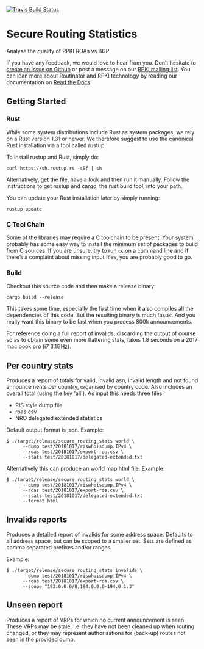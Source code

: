 [![Travis Build Status](https://travis-ci.com/NLnetLabs/secure-routing-stats.svg?branch=master)](https://travis-ci.com/NLnetLabs/secure-routing-stats)

# Secure Routing Statistics

Analyse the quality of RPKI ROAs vs BGP.

If you have any feedback, we would love to hear from you. Don’t hesitate to
[create an issue on Github](https://github.com/NLnetLabs/secure-routing-stats/issues/new)
or post a message on our [RPKI mailing list](https://nlnetlabs.nl/mailman/listinfo/rpki). 
You can lean more about Routinator and RPKI technology by reading our documentation on 
[Read the Docs](https://rpki.readthedocs.io/).

## Getting Started

### Rust

While some system distributions include Rust as system packages, we rely on a
Rust version 1.31 or newer. We therefore suggest to use the canonical Rust
installation via a tool called rustup.

To install rustup and Rust, simply do:
```
curl https://sh.rustup.rs -sSf | sh
```
Alternatively, get the file, have a look and then run it manually. Follow the instructions to get rustup and cargo, the rust build tool, into your path.

You can update your Rust installation later by simply running:
```
rustup update 
```

### C Tool Chain

Some of the libraries may require a C toolchain to be present. Your system 
probably has some easy way to install the minimum set of packages to build 
from C sources. If you are unsure, try to run ```cc``` on a command line and if 
there’s a complaint about missing input files, you are probably good to go.

### Build

Checkout this source code and then make a release binary:

```
cargo build --release
```

This takes some time, especially the first time when it also compiles all the
dependencies of this code. But the resulting binary is much faster. And you 
really want this binary to be fast when you process 800k announcements.

For reference doing a full report of invalids, discarding the output of 
course so as to obtain some even more flattering stats, takes 1.8 seconds on 
a 2017 mac book pro (i7 3.1GHz).

## Per country stats

Produces a report of totals for valid, invalid asn, invalid length and not 
found announcements per country, organised by country code. Also includes an
overall total (using the key 'all'). As input this needs three files:
* RIS style dump file
* roas.csv
* NRO delegated extended statistics

Default output format is json. Example:
```
$ ./target/release/secure_routing_stats world \
      --dump test/20181017/riswhoisdump.IPv4 \
      --roas test/20181017/export-roa.csv \
      --stats test/20181017/delegated-extended.txt 
```

Alternatively this can produce an world map html file. Example:
```
$ ./target/release/secure_routing_stats world \
      --dump test/20181017/riswhoisdump.IPv4 \
      --roas test/20181017/export-roa.csv \
      --stats test/20181017/delegated-extended.txt
      --format html
```

## Invalids reports

Produces a detailed report of invalids for some address space. Defaults to all
address space, but can be scoped to a smaller set. Sets are defined as comma 
separated prefixes and/or ranges.

Example:
```
$ ./target/release/secure_routing_stats invalids \
      --dump test/20181017/riswhoisdump.IPv4 \
      --roas test/20181017/export-roa.csv \
      --scope "193.0.0.0/8,194.0.0.0-194.0.1.3"
```

## Unseen report

Produces a report of VRPs for which no current announcement is seen. These 
VRPs may be stale, i.e. they have not been cleaned up when routing changed, 
or they may represent authorisations for (back-up) routes not seen in the 
provided dump.
